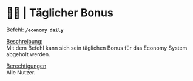 # 🎁💸 | Täglicher Bonus

Befehl: **`/economy daily`**

<u>Beschreibung:</u>  
 Mit dem Befehl kann sich sein täglichen Bonus für das Economy System abgeholt werden.

<u>Berechtigungen</u>  
 Alle Nutzer.